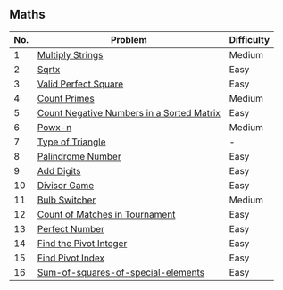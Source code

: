 ## Maths

| No.  | Problem                                           | Difficulty |
|----|---------------------------------------------------|------------|
| 1  | [Multiply Strings](https://leetcode.com/problems/multiply-strings/)                                   | Medium     |
| 2  | [Sqrtx](https://leetcode.com/problems/sqrtx/)                                                             | Easy       |
| 3  | [Valid Perfect Square](https://leetcode.com/problems/valid-perfect-square/)                             | Easy       |
| 4  | [Count Primes](https://leetcode.com/problems/count-primes/)                                             | Medium     |
| 5  | [Count Negative Numbers in a Sorted Matrix](https://leetcode.com/problems/count-negative-numbers-in-a-sorted-matrix/) | Easy |
| 6  | [Powx-n](https://leetcode.com/problems/powx-n/)                                                           | Medium     |
| 7  | [Type of Triangle](https://leetcode.com/problems/type-of-triangle/)                                     | -          |
| 8  | [Palindrome Number](https://leetcode.com/problems/palindrome-number/)                                   | Easy       |
| 9  | [Add Digits](https://leetcode.com/problems/add-digits/)                                                   | Easy       |
| 10 | [Divisor Game](https://leetcode.com/problems/divisor-game/)                                               | Easy       |
| 11 | [Bulb Switcher](https://leetcode.com/problems/bulb-switcher/)                                             | Medium     |
| 12 | [Count of Matches in Tournament](https://leetcode.com/problems/count-of-matches-in-tournament/)         | Easy       |
| 13 | [Perfect Number](https://leetcode.com/problems/perfect-number/)                                           | Easy       |
| 14 | [Find the Pivot Integer](https://leetcode.com/problems/find-the-pivot-integer/)                           | Easy       |
| 15 | [Find Pivot Index](https://leetcode.com/problems/find-pivot-index/)                                       | Easy       |
| 16 | [Sum-of-squares-of-special-elements](https://leetcode.com/problems/sum-of-squares-of-special-elements/)    | Easy       |
